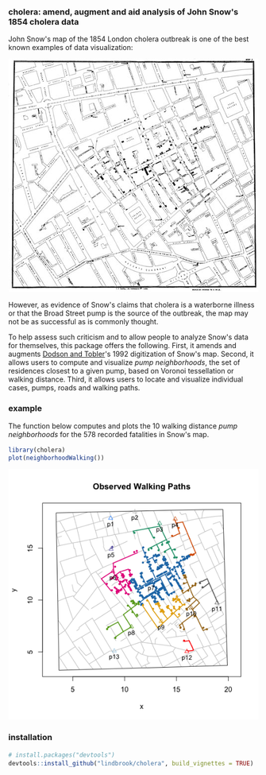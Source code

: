 
<!-- README.md is generated from README.Rmd. Please edit that file -->
### cholera: amend, augment and aid analysis of John Snow's 1854 cholera data

John Snow's map of the 1854 London cholera outbreak is one of the best known examples of data visualization:

![](vignettes/msu-snows-mapB.jpg)

However, as evidence of Snow's claims that cholera is a waterborne illness or that the Broad Street pump is the source of the outbreak, the map may not be as successful as is commonly thought.

To help assess such criticism and to allow people to analyze Snow's data for themselves, this package offers the following. First, it amends and augments [Dodson and Tobler](http://www.ncgia.ucsb.edu/pubs/snow/snow.html)'s 1992 digitization of Snow's map. Second, it allows users to compute and visualize *pump neighborhoods*, the set of residences closest to a given pump, based on Voronoi tessellation or walking distance. Third, it allows users to locate and visualize individual cases, pumps, roads and walking paths.

### example

The function below computes and plots the 10 walking distance *pump neighborhoods* for the 578 recorded fatalities in Snow's map.

``` r
library(cholera)
plot(neighborhoodWalking())
```

![](README-walk-1.png)

### installation

``` r
# install.packages("devtools")
devtools::install_github("lindbrook/cholera", build_vignettes = TRUE)
```

